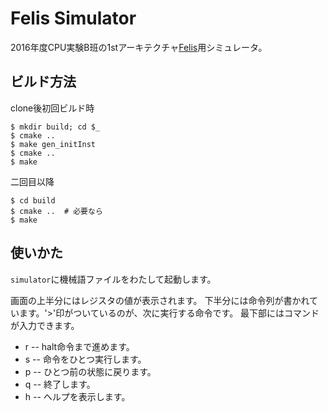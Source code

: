 Felis Simulator
===============

2016年度CPU実験B班の1stアーキテクチャ[Felis](https://github.com/wafrelka/felis)用シミュレータ。

## ビルド方法
clone後初回ビルド時

```shell
$ mkdir build; cd $_
$ cmake ..
$ make gen_initInst
$ cmake ..
$ make
```

二回目以降

```shell
$ cd build
$ cmake ..  # 必要なら
$ make
```

## 使いかた
`simulator`に機械語ファイルをわたして起動します。

画面の上半分にはレジスタの値が表示されます。
下半分には命令列が書かれています。'>'印がついているのが、次に実行する命令です。
最下部にはコマンドが入力できます。
* r -- halt命令まで進めます。
* s -- 命令をひとつ実行します。
* p -- ひとつ前の状態に戻ります。
* q -- 終了します。
* h -- ヘルプを表示します。
